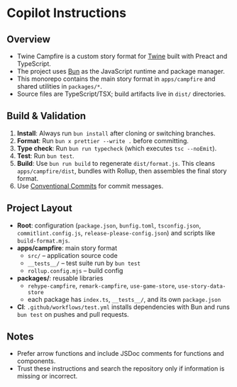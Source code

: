 # Copilot Instructions

## Overview

- Twine Campfire is a custom story format for [Twine](https://twinery.org/) built with Preact and TypeScript.
- The project uses [Bun](https://bun.sh/) as the JavaScript runtime and package manager.
- This monorepo contains the main story format in `apps/campfire` and shared utilities in `packages/*`.
- Source files are TypeScript/TSX; build artifacts live in `dist/` directories.

## Build & Validation

1. **Install**: Always run `bun install` after cloning or switching branches.
2. **Format**: Run `bun x prettier --write .` before committing.
3. **Type check**: Run `bun run typecheck` (which executes `tsc --noEmit`).
4. **Test**: Run `bun test`.
5. **Build**: Use `bun run build` to regenerate `dist/format.js`. This cleans `apps/campfire/dist`, bundles with Rollup, then assembles the final story format.
6. Use [Conventional Commits](https://www.conventionalcommits.org/) for commit messages.

## Project Layout

- **Root**: configuration (`package.json`, `bunfig.toml`, `tsconfig.json`, `commitlint.config.js`, `release-please-config.json`) and scripts like `build-format.mjs`.
- **apps/campfire**: main story format
  - `src/` – application source code
  - `__tests__/` – test suite run by `bun test`
  - `rollup.config.mjs` – build config
- **packages/**: reusable libraries
  - `rehype-campfire`, `remark-campfire`, `use-game-store`, `use-story-data-store`
  - each package has `index.ts`, `__tests__/`, and its own `package.json`
- **CI**: `.github/workflows/test.yml` installs dependencies with Bun and runs `bun test` on pushes and pull requests.

## Notes

- Prefer arrow functions and include JSDoc comments for functions and components.
- Trust these instructions and search the repository only if information is missing or incorrect.
